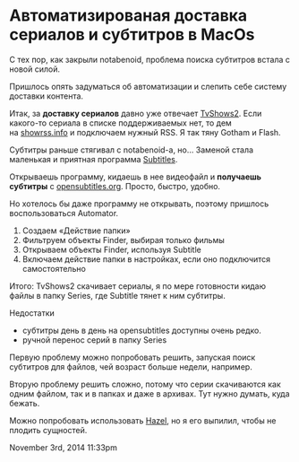 # Автоматизированая доставка сериалов и субтитров в MacOs

С тех пор, как закрыли notabenoid, проблема поиска субтитров встала с
новой силой.

Пришлось опять задуматься об автоматизации и слепить себе систему
доставки контента.

Итак, за **доставку сериалов** давно уже отвечает
[TvShows2](http://tvshowsapp.com). Если какого-то сериала в списке
поддерживаемых нет, то дем на [showrss.info](http://showrss.info/) и
подключаем нужный RSS. Я так тяну Gotham и Flash.

Субтитры раньше стягивал с notabenoid-a, но… Заменой стала маленькая и
приятная программа [Subtitles](http://subtitlesapp.com/). 

Открываешь программу, кидаешь в нее видеофайл и **получаешь субтитры**
с [opensubtitles.org](http://opensubtitles.org). Просто, быстро, удобно.

Но хотелось бы даже программу не открывать, поэтому пришлось
воспользоваться Automator.

1.  Создаем «Действие папки»
2.  Фильтруем объекты Finder, выбирая только фильмы
3.  Открываем объекты Finder, используя Subtitle
4.  Включаем действие папки в настройках, если оно подключится
    самостоятельно

Итого: TvShows2 скачивает сериалы, я по мере готовности кидаю файлы в
папку Series, где Subtitle тянет к ним субтитры.

Недостатки

-   субтитры день в день на opensubtitles доступны очень редко.
-   ручной перенос серий в папку Series

Первую проблему можно попробовать решить, запуская поиск субтитров для
файлов, чей возраст больше недели, например.

Вторую проблему решить сложно, потому что серии скачиваются как одним
файлом, так и в папках и даже в архивах. Тут нужно думать, куда бежать.

Можно попробовать использовать
[Hazel](http://www.noodlesoft.com/hazel.php), но я его выпилил, чтобы не
плодить сущностей.

<span id="timestamp"> November 3rd, 2014 11:33pm </span>
